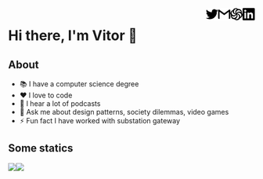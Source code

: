 <a href="https://www.linkedin.com/in/includevitor/" target="_blank">
    <img 
        src="assets/icons/linkedin.svg" 
        alt="linkedIn" 
        width="25" 
        align="right" />
</a>

<a href="https://www.codewars.com/users/includeVitor" target="_blank">
    <img 
        src="assets/icons/codewars.svg" 
        alt="codewars" 
        width="25" 
        align="right" />
</a>

<a href="mailto:vitorzcomputacao@gmail.com" target="_blank">
    <img 
        src="assets/icons/gmail.svg" 
        alt="codewars" 
        width="25" 
        align="right" />
</a>

<a href="https://twitter.com/IncludeVitor" target="_blank">
    <img 
        src="assets/icons/twitter.svg" 
        alt="codewars" 
        width="25" 
        align="right" />
</a>

# Hi there, I'm Vitor 👋

## About 

- 📚 I have a computer science degree
- ❤️ I love to code 
- 🎵 I hear a lot of podcasts   
- 💬 Ask me about design patterns, society dilemmas, video games 
- ⚡ Fun fact I have worked with substation gateway

## Some statics

<img src='https://github-readme-stats.vercel.app/api?username=includeVitor&show_icons=true&theme=tokyonight&count_private=true&line_height=40'  align="left" />
<img src='https://github-readme-stats.vercel.app/api/top-langs/?username=includeVitor&theme=tokyonight&hide_langs_below=4' />
